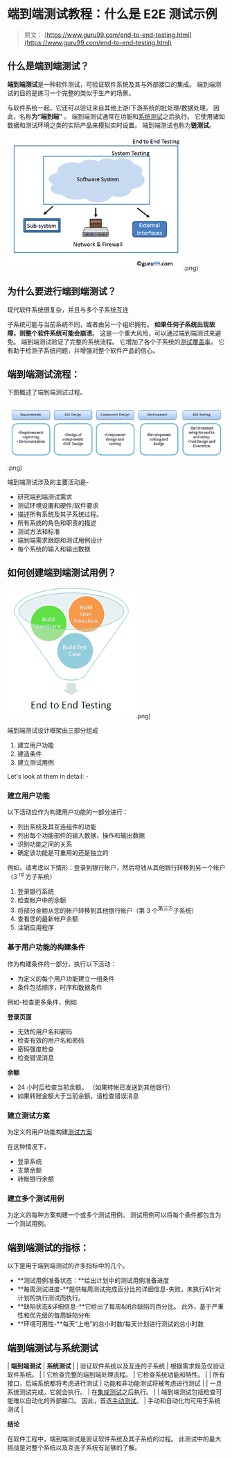 # 端到端测试教程：什么是 E2E 测试示例

> 原文： [https://www.guru99.com/end-to-end-testing.html](https://www.guru99.com/end-to-end-testing.html)

## 什么是端到端测试？

**端到端测试**是一种软件测试，可验证软件系统及其与外部接口的集成。 端到端测试的目的是练习一个完整的类似于生产的场景。

与软件系统一起，它还可以验证来自其他上游/下游系统的批处理/数据处理。 因此，名称**为“端到端”** 。 端到端测试通常在功能和[系统测试](/system-testing.html)之后执行。 它使用诸如数据和测试环境之类的实际产品来模拟实时设置。 端到端测试也称为**链测试**。

![ END-To-END Testing Guide: Complete E2E Testing Tutorial](img/22baec8104ff147e79c2e56031a95c64.png).png)

## 为什么要进行端到端测试？

现代软件系统很复杂，并且与多个子系统互连

子系统可能与当前系统不同，或者由另一个组织拥有。 **如果任何子系统出现故障，则整个软件系统可能会崩溃**。 这是一个重大风险，可以通过端到端测试来避免。 端到端测试验证了完整的系统流程。 它增加了各个子系统的[测试覆盖率](/test-coverage-in-software-testing.html)。 它有助于检测子系统问题，并增强对整个软件产品的信心。

## 端到端测试流程：

下图概述了端到端测试过程。

![ END-To-END Testing Guide: Complete E2E Testing Tutorial](img/9d3c88354ec3e7ef509cefe75c0fd33e.png).png)

端到端测试涉及的主要活动是-

*   研究端到端测试需求
*   测试环境设置和硬件/软件要求
*   描述所有系统及其子系统过程。
*   所有系统的角色和职责的描述
*   测试方法和标准
*   端到端需求跟踪和测试用例设计
*   每个系统的输入和输出数据

## 如何创建端到端测试用例？

![ END-To-END Testing Guide: Complete E2E Testing Tutorial](img/ab2cfb4cf81565e7371698fb32aa27cc.png).png)

端到端测试设计框架由三部分组成

1.  建立用户功能
2.  建造条件
3.  建立测试用例

Let's look at them in detail: -

### 建立用户功能

以下活动应作为构建用户功能的一部分进行：

*   列出系统及其互连组件的功能
*   列出每个功能部件的输入数据，操作和输出数据
*   识别功能之间的关系
*   确定该功能是可重用的还是独立的

例如，请考虑以下情形：登录到银行帐户，然后将钱从其他银行转移到另一个帐户（3 <sup>rd</sup> 方子系统）

1.  登录银行系统
2.  检查帐户中的余额
3.  将部分金额从您的帐户转移到其他银行帐户（第 3 个<sup>第三方</sup>子系统）
4.  查看您的最新帐户余额
5.  注销应用程序

### 基于用户功能的构建条件

作为构建条件的一部分，执行以下活动：

*   为定义的每个用户功能建立一组条件
*   条件包括顺序，时序和数据条件

例如-检查更多条件，例如

**登录页面**

*   无效的用户名和密码
*   检查有效的用户名和密码
*   密码强度检查
*   检查错误消息

**余额**

*   24 小时后检查当前余额。 （如果转帐已发送到其他银行）
*   如果转账金额大于当前余额，请检查错误消息

### 建立测试方案

为定义的用户功能构建[测试方案](/test-scenario.html)

在这种情况下，

*   登录系统
*   支票余额
*   转帐银行余额

### 建立多个测试用例

为定义的每种方案构建一个或多个测试用例。 测试用例可以将每个条件都包含为一个测试用例。

## 端到端测试的指标：

以下是用于端到端测试的许多指标中的几个。

*   **测试用例准备状态：**给出计划中的测试用例准备进度
*   **每周测试进度-**提供每周测试完成百分比的详细信息-失败，未执行&针对计划的执行测试而执行。
*   **缺陷状态&详细信息-**它给出了每周&闭合缺陷的百分比。 此外，基于严重性和优先级的每周缺陷分布
*   **环境可用性-**每天“上电”的总小时数/每天计划进行测试的总小时数

## 端到端测试与系统测试

| **端到端测试** | **系统测试** |
| 验证软件系统以及互连的子系统 | 根据需求规范仅验证软件系统。 |
| 它检查完整的端到端处理流程。 | 它检查系统功能和特性。 |
| 所有接口，后端系统都将考虑进行测试 | 功能和非功能测试将被考虑进行测试 |
| 一旦系统测试完成，它就会执行。 | 在[集成测试](/integration-testing.html)之后执行。 |
| 端到端测试包括检查可能难以自动化的外部接口。 因此，首选[手动测试](/manual-testing.html)。 | 手动和自动化均可用于系统测试 |

**结论**

在软件工程中，端到端测试是验证软件系统及其子系统的过程。 此测试中的最大挑战是对整个系统以及互连子系统有足够的了解。